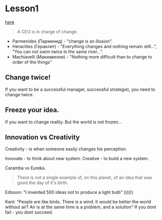 # Lesson1

[here](https://www.coursera.org/learn/management-philosophy/lecture/ZVeCr/change-parmenides-or-heraclites)

> A CEO is in charge of change.

* Parmenides (Парменид) - "change is an illusion".
* Heraclites (Гераклит) - "Everything changes and nothing remain still...", "You can not swim twice in the same river...".
* Machiavelli (Макиавелли) - "Nothing more difficult than to change to order of the things"

## Change twice!
If you want to be a successful manager, successful strategist, you need to change twice.

## Freeze your idea. 
If you want to change reality. But the world is not frozen...

## Innovation vs Creativity
Creativity - is when someone easily changes his perception.

Innovate - to think about new system.
Creative - to build a new system.

Caramba vs Eureka.

> There is not a single example of, on this planet, of an idea that was good the day of it's birth.

Edisson: "I invented 500 ideas not to produce a light bulb" ))))))

Kant: "People are like birds. There is a wind. It would be better the world without air? Air is at the same time is a problem, and a solution"
If you dont fail - you dont succeed.
